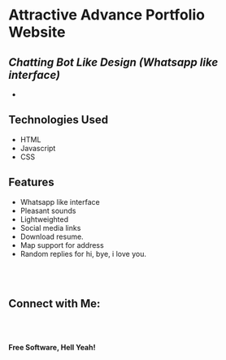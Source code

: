 # Attractive Advance Portfolio Website
## _Chatting Bot Like Design (Whatsapp like interface)_


- 

## Technologies Used

- HTML
- Javascript
- CSS

## Features

- Whatsapp like interface
- Pleasant sounds
- Lightweighted
- Social media links
- Download resume.
- Map support for address
- Random replies for hi, bye, i love you.

<br><br>

## Connect with Me: 

<br>


<br>

**Free Software, Hell Yeah!**

